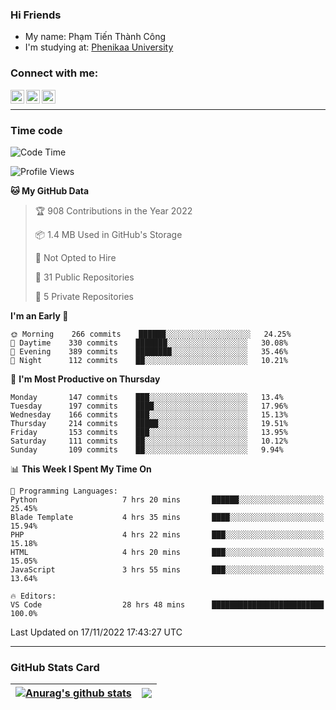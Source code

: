 ### Hi Friends

- My name: Phạm Tiến Thành Công
- I'm studying at: [Phenikaa University]


### Connect with me:
[<img align="left" alt="PhamTienThanhCong | Facebook" width="22px" src="https://upload.wikimedia.org/wikipedia/commons/thumb/1/16/Facebook-icon-1.png/640px-Facebook-icon-1.png" />][facebook]
[<img align="left" alt="PhamTienThanhCong | Zalo" width="22px" src="https://www.anphatpc.com.vn/template/anphat_2020v2/images/icon-zalo.jpg" />][zalo]
[<img align="left" alt="PhamTienThanhCong | LinkedIn" width="22px" src="https://cdn3.iconfinder.com/data/icons/inficons/512/linkedin.png" />][linkedin]

<br />

---

### Time code

<!--START_SECTION:waka-->
![Code Time](http://img.shields.io/badge/Code%20Time-716%20hrs%2036%20mins-blue)

![Profile Views](http://img.shields.io/badge/Profile%20Views-33-blue)

**🐱 My GitHub Data** 

> 🏆 908 Contributions in the Year 2022
 > 
> 📦 1.4 MB Used in GitHub's Storage 
 > 
> 🚫 Not Opted to Hire
 > 
> 📜 31 Public Repositories 
 > 
> 🔑 5 Private Repositories  
 > 
**I'm an Early 🐤** 

```text
🌞 Morning    266 commits    ██████░░░░░░░░░░░░░░░░░░░   24.25% 
🌆 Daytime    330 commits    ███████░░░░░░░░░░░░░░░░░░   30.08% 
🌃 Evening    389 commits    ████████░░░░░░░░░░░░░░░░░   35.46% 
🌙 Night      112 commits    ██░░░░░░░░░░░░░░░░░░░░░░░   10.21%

```
📅 **I'm Most Productive on Thursday** 

```text
Monday       147 commits    ███░░░░░░░░░░░░░░░░░░░░░░   13.4% 
Tuesday      197 commits    ████░░░░░░░░░░░░░░░░░░░░░   17.96% 
Wednesday    166 commits    ███░░░░░░░░░░░░░░░░░░░░░░   15.13% 
Thursday     214 commits    █████░░░░░░░░░░░░░░░░░░░░   19.51% 
Friday       153 commits    ███░░░░░░░░░░░░░░░░░░░░░░   13.95% 
Saturday     111 commits    ██░░░░░░░░░░░░░░░░░░░░░░░   10.12% 
Sunday       109 commits    ██░░░░░░░░░░░░░░░░░░░░░░░   9.94%

```


📊 **This Week I Spent My Time On** 

```text
💬 Programming Languages: 
Python                   7 hrs 20 mins       ██████░░░░░░░░░░░░░░░░░░░   25.45% 
Blade Template           4 hrs 35 mins       ████░░░░░░░░░░░░░░░░░░░░░   15.94% 
PHP                      4 hrs 22 mins       ███░░░░░░░░░░░░░░░░░░░░░░   15.18% 
HTML                     4 hrs 20 mins       ███░░░░░░░░░░░░░░░░░░░░░░   15.05% 
JavaScript               3 hrs 55 mins       ███░░░░░░░░░░░░░░░░░░░░░░   13.64%

🔥 Editors: 
VS Code                  28 hrs 48 mins      █████████████████████████   100.0%

```


 Last Updated on 17/11/2022 17:43:27 UTC
<!--END_SECTION:waka-->

---

### GitHub Stats Card

| <a href="https://github.com/phamtienthanhcong"><img align="center" src="https://github-readme-stats.vercel.app/api?username=PhamTienThanhCong&show_icons=true&include_all_commits=true&theme=buefy&hide_border=true&theme=ocean_dark" alt="Anurag's github stats" /></a> | <a href="https://github.com/phamtienthanhcong"><img align="center" src="https://github-readme-stats.vercel.app/api/top-langs/?username=PhamTienThanhCong&layout=compact&theme=buefy&hide_border=true&theme=ocean_dark" /></a> |
| ------------- | ------------- |

[Phenikaa University]: https://phenikaa-uni.edu.vn/vi
[facebook]: https://www.facebook.com/phamtienthanhcong
[linkedin]: https://linkedin.com/in/phamtienthanhcong
[zalo]: https://zalo.me/0396396332
[tiktok]: https://www.tiktok.com/@phamtienthanhcong
[web]: https://github.com/PhamTienThanhCong/web_dev
[min project]: https://github.com/PhamTienThanhCong/Project-Of-Web
[c and cpp]: https://github.com/PhamTienThanhCong/Code_C_and_Cpro
[python]: https://github.com/PhamTienThanhCong/Python_beginer
